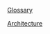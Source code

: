 [Glossary](https://github.com/aqkhan/scte-website-ui/wiki/Glossary)

[Architecture](https://github.com/aqkhan/scte-website-ui/wiki/Architecture)
